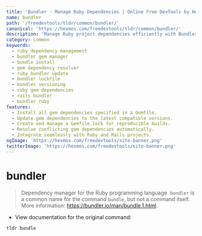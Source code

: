 ```yaml
---
title: 'Bundler - Manage Ruby Dependencies | Online Free DevTools by Hexmos'
name: bundler
path: '/freedevtools/tldr/common/bundler/'
canonical: 'https://hexmos.com/freedevtools/tldr/common/bundler/'
description: 'Manage Ruby project dependencies efficiently with Bundler. Install, update, and resolve gems with ease. Free online tool, no registration required.'
category: common
keywords:
  - ruby dependency management
  - bundler gem manager
  - bundle install
  - gem dependency resolver
  - ruby bundler update
  - bundler lockfile
  - bundler versioning
  - ruby gem dependencies
  - rails bundler
  - bundler ruby
features:
  - Install all gem dependencies specified in a Gemfile.
  - Update gem dependencies to the latest compatible versions.
  - Create and manage a Gemfile.lock for reproducible builds.
  - Resolve conflicting gem dependencies automatically.
  - Integrate seamlessly with Ruby and Rails projects.
ogImage: 'https://hexmos.com/freedevtools/site-banner.png'
twitterImage: 'https://hexmos.com/freedevtools/site-banner.png'
---
```


# bundler

> Dependency manager for the Ruby programming language.
> `bundler` is a common name for the command `bundle`, but not a command itself.
> More information: <https://bundler.io/man/bundle.1.html>.

- View documentation for the original command:

`tldr bundle`
